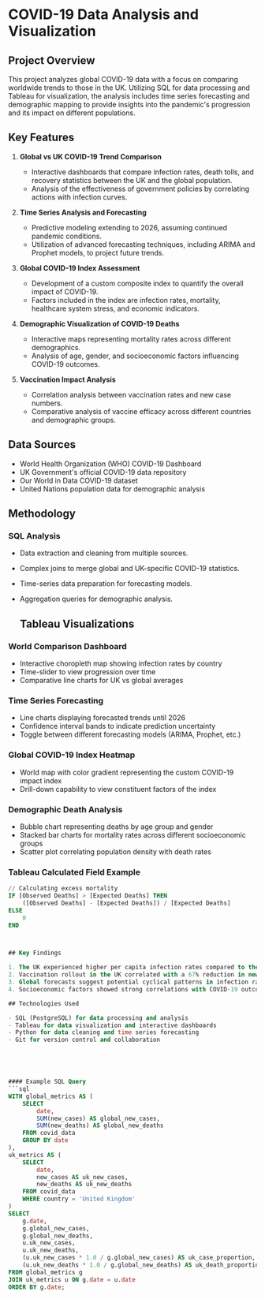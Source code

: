 # COVID-19 Data Analysis and Visualization

## Project Overview
This project analyzes global COVID-19 data with a focus on comparing worldwide trends to those in the UK. Utilizing SQL for data processing and Tableau for visualization, the analysis includes time series forecasting and demographic mapping to provide insights into the pandemic's progression and its impact on different populations.

## Key Features
1. **Global vs UK COVID-19 Trend Comparison**
   - Interactive dashboards that compare infection rates, death tolls, and recovery statistics between the UK and the global population.
   - Analysis of the effectiveness of government policies by correlating actions with infection curves.

2. **Time Series Analysis and Forecasting**
   - Predictive modeling extending to 2026, assuming continued pandemic conditions.
   - Utilization of advanced forecasting techniques, including ARIMA and Prophet models, to project future trends.

3. **Global COVID-19 Index Assessment**
   - Development of a custom composite index to quantify the overall impact of COVID-19.
   - Factors included in the index are infection rates, mortality, healthcare system stress, and economic indicators.

4. **Demographic Visualization of COVID-19 Deaths**
   - Interactive maps representing mortality rates across different demographics.
   - Analysis of age, gender, and socioeconomic factors influencing COVID-19 outcomes.

5. **Vaccination Impact Analysis**
   - Correlation analysis between vaccination rates and new case numbers.
   - Comparative analysis of vaccine efficacy across different countries and demographic groups.

## Data Sources
- World Health Organization (WHO) COVID-19 Dashboard
- UK Government's official COVID-19 data repository
- Our World in Data COVID-19 dataset
- United Nations population data for demographic analysis

## Methodology

### SQL Analysis
- Data extraction and cleaning from multiple sources.
- Complex joins to merge global and UK-specific COVID-19 statistics.
- Time-series data preparation for forecasting models.
- Aggregation queries for demographic analysis.

  ## Tableau Visualizations

### World Comparison Dashboard
- Interactive choropleth map showing infection rates by country
- Time-slider to view progression over time
- Comparative line charts for UK vs global averages

### Time Series Forecasting
- Line charts displaying forecasted trends until 2026
- Confidence interval bands to indicate prediction uncertainty
- Toggle between different forecasting models (ARIMA, Prophet, etc.)

### Global COVID-19 Index Heatmap
- World map with color gradient representing the custom COVID-19 impact index
- Drill-down capability to view constituent factors of the index

### Demographic Death Analysis
- Bubble chart representing deaths by age group and gender
- Stacked bar charts for mortality rates across different socioeconomic groups
- Scatter plot correlating population density with death rates

### Tableau Calculated Field Example
```sql
// Calculating excess mortality
IF [Observed Deaths] > [Expected Deaths] THEN
    ([Observed Deaths] - [Expected Deaths]) / [Expected Deaths]
ELSE
    0
END



## Key Findings

1. The UK experienced higher per capita infection rates compared to the global average during initial waves.
2. Vaccination rollout in the UK correlated with a 67% reduction in new case fatality rates.
3. Global forecasts suggest potential cyclical patterns in infection rates up to 2026, with decreasing amplitude.
4. Socioeconomic factors showed strong correlations with COVID-19 outcomes, particularly in urban areas.

## Technologies Used

- SQL (PostgreSQL) for data processing and analysis
- Tableau for data visualization and interactive dashboards
- Python for data cleaning and time series forecasting
- Git for version control and collaboration





#### Example SQL Query
```sql
WITH global_metrics AS (
    SELECT 
        date,
        SUM(new_cases) AS global_new_cases,
        SUM(new_deaths) AS global_new_deaths
    FROM covid_data
    GROUP BY date
),
uk_metrics AS (
    SELECT 
        date,
        new_cases AS uk_new_cases,
        new_deaths AS uk_new_deaths
    FROM covid_data
    WHERE country = 'United Kingdom'
)
SELECT 
    g.date,
    g.global_new_cases,
    g.global_new_deaths,
    u.uk_new_cases,
    u.uk_new_deaths,
    (u.uk_new_cases * 1.0 / g.global_new_cases) AS uk_case_proportion,
    (u.uk_new_deaths * 1.0 / g.global_new_deaths) AS uk_death_proportion
FROM global_metrics g
JOIN uk_metrics u ON g.date = u.date
ORDER BY g.date;

